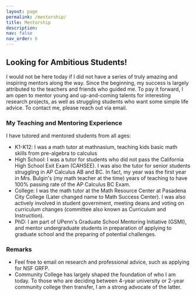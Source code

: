 ```yaml
---
layout: page
permalink: /mentorship/
title: Mentorship
description: 
nav: false
nav_order: 6
---
```


## Looking for Ambitious Students!
I would not be here today if I did not have a series of truly amazing and inspiring mentors along the way. Since the beginning, my success is largely attributed to the teachers and friends who guided me. To pay it forward, I am open to mentor young and up-and-coming talents for interesting research projects, as well as struggling students who want some simple life advice. To contact me, please reach out via email.


### My Teaching and Mentoring Experience
I have tutored and mentored students from all ages:
- K1-K12: I was a math tutor at mathnasium, teaching kids basic math skills from pre-algebra to calculus
- High School: I was a tutor for students who did not pass the California High School Exit Exam (CAHSEE). I was also the tutor for senior students struggling in AP Calculus AB and BC. In fact, my year was the first year in Mrs. Bulgin's (my math teacher at the time) years of teaching to have 100% passing rate of the AP Calculus BC Exam. 
- College: I was the math tutor at the Math Resource Center at Pasadena City College (Later changed name to Math Success Center). I was also actively involved in student government, meeting deans and voting on curriculum changes (committee also known as Curriculum and Instruction).
- PhD: I am part of UPenn's Graduate School Mentoring Initiative (GSMI), and mentor undergraduate students in preparation of applying to graduate school and the preparing of potential challenges. 


### Remarks
- Feel free to email on research and professional advice, such as applying for NSF GRFP.
- Community College has largely shaped the foundation of who I am today. To those who are deciding between 4-year university or 2-year community college then transfer, I am a strong advocate of the latter.

